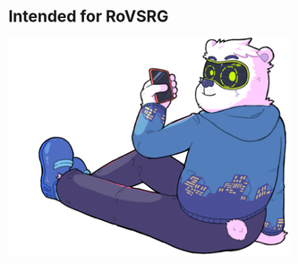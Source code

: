 # Intended for RoVSRG
![Cerulean](https://raw.githubusercontent.com/SectorJack/rovsrgconverter/refs/heads/main/cerulean.png)